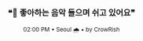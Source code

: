 <div align="center">

<br>

<h3>❝🎵 좋아하는 음악 들으며 쉬고 있어요❞</h3>

<sub>02:00 PM • Seoul 🌧️ • by CrowRish</sub>

<br>

</div>